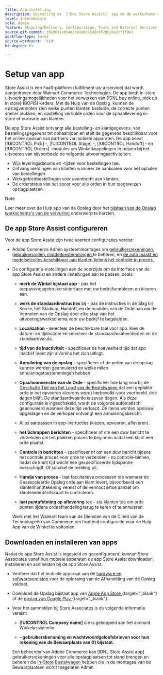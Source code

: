 ```yaml
---
title: App-instelling
description: Opstelling de  [!DNL Store Assist]  app om de werkschema's en processen van de archiefvervulling van begin tot eind te beheren voor het online kopen, neem in opslagorden op.
level: Intermediate
role: Admin
feature: Shipping/Delivery, Configuration, Tools and External Services
source-git-commit: cb69e11cd54a3ca1ab66543c4f28526a3cf1f9e1
workflow-type: tm+mt
source-wordcount: '619'
ht-degree: 0%

---
```


# Setup van app

Store Assist is een FaaS-platform (fulfillment-as-a-service) dat wordt aangedreven door Walmart Commerce Technologies. De app biedt in-store uitvoeringsmogelijkheden voor het verwerken van [!DNL buy online, pick up in store] (BOPIS)-orders. Met de Hulp van de Opslag, kunnen de opslagvennoten zien welke punten klanten bestelde, de correcte punten sneller plukken, en opstelling vervulde orden voor de ophaallevering in-store of curbside aan klanten.

De app Store Assist ontvangt alle bestelling- en klantgegevens, van bestellingsgegevens tot ophaaltijden en stelt de gegevens beschikbaar voor het online opslaan van partners via mobiele apparaten. De app bevat [!UICONTROL Pick] -, [!UICONTROL Stage] -, [!UICONTROL Handoff] - en [!UICONTROL Orders] -modules om Winkelkoppelingen te helpen bij het uitvoeren van bijvoorbeeld de volgende uitvoeringsactiviteiten:

- Wijs leveringsdatums en -tijden voor bestellingen toe.
- Ontvang meldingen van klanten wanneer ze aankomen voor het ophalen van bestellingen.
- Werkgebiedbestellingen voor overdracht aan klanten.
- De orderstatus van het spoor voor alle orden in hun toegewezen opslagplaatsen.

>[!NOTE]
>
>Leer meer over de Hulp app van de Opslag door het [ bijstaan van de Opslag werkschema&#39;s van de vervulling ](store-assist-modules.md) onderwerp te herzien.

## De app Store Assist configureren

Voor de app Store Assist zijn twee soorten configuraties vereist:

- Adobe Commerce Admin systeemmontages om [ gebruikersrekeningen, gebruikersrollen, middeltoestemmingen ](user-setup.md) te beheren, en [ de auto maakt en modelselecties beschikbaar aan klanten tijdens het controle-in proces ](check-in-experience-setup.md).

- De configuratie-instellingen aan de voorzijde om de interface van de app Store Assist en andere instellingen aan te passen, zoals:

   - **merk de Winkel bijstaat app** - pas het toepassingsgebruikersinterface met uw bedrijfsembleem en kleuren aan.

   - **werk de standaardinstructies** bij - pas de instructies in de Slag bij Keuze, het Stadium, Handoff, en de modules van de Orde aan om de Vennoten van de Opslag door elke stap van het uitvoeringswerkschema voor uw bedrijf te begeleiden.

   - **Localization** - selecteer de beschikbare taal voor app. Kies de datum- en tijdnotatie en selecteer de standaardmaateenheden en de standaardvaluta.

   - **tijd van de Inactiviteit** - specificeer de hoeveelheid tijd dat app inactief moet zijn alvorens het zich uitlogt.

   - **Annulering van de opslag** - specificeer of de orden van de opslag kunnen worden geannuleerd en welke rollen annuleringstoestemmingen hebben

   - **Opschoonvenster van de Orde** - specificeer hoe lang voorbij de [ Geschatte Tijd van het Lood van de Bestelwagen ](enable-general.md#delivery-method-title-configuration) dat een geplakte orde in het opvoeren alvorens wordt herbevolkt-voor voorbeeld, drie dagen blijft. De standaardwaarde is zeven dagen. Als deze configuratie is ingeschakeld, wordt de volgorde automatisch geannuleerd wanneer deze tijd verloopt. De items worden opnieuw opgeslagen en de verkoper ontvangt een annuleringsbericht.

   - Alles aanpassen in app-instructies (kiezen, opvoeren, afleveren).

   - **het Schrappen berichten** - specificeer of om een duw bericht te verzenden om het plukken proces te beginnen nadat een klant een orde plaatst.

   - **Controle in berichten** - specificeer of om een duw bericht tijdens het controle proces voor orde te verzenden - na controle-binnen, nadat de klant tijd wacht een gespecificeerde tijdspanne overschrijdt. Of schakel de melding uit.

   - **Handje van proces** - laat facultatieve processen toe wanneer de Geassocieerde Opslag orde aan klant levert, bijvoorbeeld een klantenhandtekening vereist of de vennoot ertoe aanzet om klantenidentiteitskaart te controleren.

   - **laat puntafstoting op aflevering** toe - sta klanten toe om orde punten tijdens ordeafhandeling terug te keren of te annuleren.

  Werk met het Walmart team van de Diensten van de Cliënt van de Technologieën van Commerce om frontend configuratie voor de Hulp App van de Winkel te voltooien.

## Downloaden en installeren van apps

Nadat de app Store Assist is ingesteld en geconfigureerd, kunnen Store Associates vanaf hun mobiele apparaten de app Store Assist downloaden, installeren en aanmelden bij de app Store Assist.

- Verifieer dat het mobiele apparaat aan de [ hardware en softwarevereisten ](solution-requirements.md#store-assist-app-requirements) voor de oplossing van de Afhandeling van de Opslag voldoet.

- Download de Opslag bijstaat app van [ Apple App Store ](https://apps.apple.com/us/app/store-assist-by-walmart/id1609281539) {target="_blank"} of de [ opslag van Google Play ](https://play.google.com/store/apps/details?id=com.walmart.faas.storeassist) {target="_blank"}.

- Voor het aanmelden bij Store Associates is de volgende informatie vereist:

   - **[!UICONTROL Company name]** die is gekoppeld aan het account Winkelassistentie

   - **- gebruikersbenaming en wachtwoordgeloofsbrieven voor hun rekening van de Bewaarplaats van 0} bijstaat.**

  Een beheerder van Adobe Commerce kan [!DNL Store Assist app] gebruikersrekeningen voor alle opslagplaatsen tot stand brengen en beheren die [ In-Store Bestelwagen ](merchant-store-configuration.md#pickup-location-configuration) hebben die in de montages van de Bewaarplaatsen wordt toegelaten Admin.
